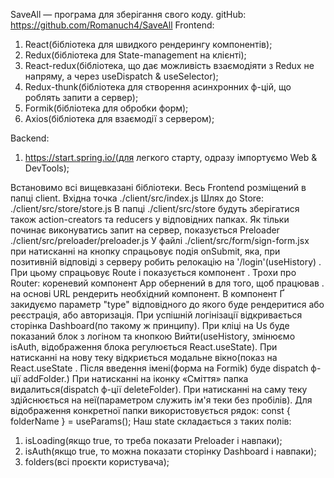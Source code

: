 SaveAll — програма для зберігання свого коду.
gitHub: https://github.com/Romanuch4/SaveAll
Frontend:

1. React(бібліотека для швидкого рендерингу компонентів);
2. Redux(бібліотека для State-management на клієнті);
3. React-redux(бібліотека, що дає можливість взаємодіяти з Redux не напряму, а через useDispatch & useSelector);
4. Redux-thunk(бібліотека для створення асинхронних ф-цій, що роблять запити а сервер);
5. Formik(бібліотека для обробки форм);
6. Axios(бібліотека для взаємодії з сервером);

Backend:

1. https://start.spring.io/(для легкого старту, одразу імпортуємо Web & DevTools);

Встановимо всі вищевказані бібліотеки.
Весь Frontend розміщений в папці client. Вхідна точка ./client/src/index.js
Шлях до Store: ./client/src/store/store.js
В папці ./client/src/store будуть зберігатися також action-creators та reducers у відповідних папках.
Як тільки починає виконуватись запит на сервер, показується Preloader ./client/src/preloader/preloader.js
У файлі ./client/src/form/sign-form.jsx при натисканні на кнопку спрацьовує подія onSubmit, яка, при позитивній відповіді з серверу робить релокацію на '/login'(useHistory) . При цьому спрацьовує Route і показується компонент <Login> . Трохи про Router: кореневий компонент App обернений в <BrowserRouter> для того,
щоб працював <Route>. <Route> на основі URL рендерить необхідний компонент.
В компонент Ґ<MyForm> закидуємо параметр "type" відповідного до якого буде рендеритися або реєстрація, або авторизація.
При успішній логінізації відкривається сторінка Dashboard(по такому ж принципу).
При кліці на Us буде показаний блок з логіном та кнопкою Вийти(useHistory, змінюємо isAuth, відображення блока регулюється React.useState).
При натисканні на нову теку відкриється модальне вікно(показ на React.useState . Після введення імені(форма на Formik) буде dispatch ф-ції addFolder.)
При натисканні на іконку «Сміття» папка видалиться(dispatch ф-ції deleteFolder).
При натисканні на саму теку здійснюється <Route /> на неї(параметром служить ім'я теки без пробілів). Для відображення конкретної папки використовується рядок: const { folderName } = useParams();
Наш state складається з таких полів:

1. isLoading(якщо true, то треба показати Preloader і навпаки);
2. isAuth(якщо true, то можна показати сторінку Dashboard і навпаки);
3. folders(всі проєкти користувача);

